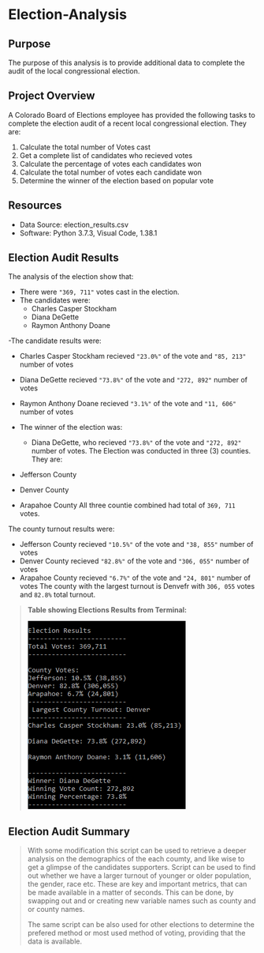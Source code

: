 # Election-Analysis

## Purpose
The purpose of this analysis is to provide additional data to complete the audit of the local congressional election.

## Project Overview
A Colorado Board of Elections employee has provided the following tasks to complete the election audit of a recent local congressional election. They are:

1. Calculate the total number of Votes cast
2. Get a complete list of candidates who recieved votes
3. Calculate the percentage of votes each candidates won
4. Calculate the total number of votes each candidate won
5. Determine the winner of the election based on popular vote

## Resources
- Data Source: election_results.csv
- Software: Python 3.7.3, Visual Code, 1.38.1

## Election Audit Results
The analysis of the election show that:
- There were `"369, 711"` votes cast in the election.
 - The candidates were:
   - Charles Casper Stockham
   - Diana DeGette
   - Raymon Anthony Doane
  
-The candidate results were:
  - Charles Casper Stockham recieved `"23.0%"` of the vote and `"85, 213"` number of votes
  - Diana DeGette recieved `"73.8%"` of the vote and `"272, 892"` number of votes
  - Raymon Anthony Doane recieved `"3.1%"` of the vote and `"11, 606"` number of votes
  
- The winner of the election was:
  - Diana DeGette, who recieved `"73.8%"` of the vote and `"272, 892"` number of votes.
The Election was conducted in three (3) counties. They are:
- Jefferson County
- Denver County
- Arapahoe County
All three countie combined had total of `369, 711` votes.

The county turnout results were:
  - Jefferson County recieved `"10.5%"` of the vote and `"38, 855"` number of votes  
  - Denver County recieved `"82.8%"` of the vote and `"306, 055"` number of votes
  - Arapahoe County recieved `"6.7%"` of the vote and `"24, 801"` number of votes
The county with the largest turnout is Denvefr with `306, 055` votes and `82.8%` total turnout. 

>**Table showing Elections Results from Terminal:**
>
>![election_results](./Resources/election_results.PNG)
  
## Election Audit Summary
>With some modification this script can be used to retrieve a deeper analysis on the demographics of the each coumty, and like wise to get a glimpse of the candidates supporters. Script can be used to find out whether we have a larger turnout of younger or older population, the gender, race etc. These are key and important metrics, that can be made available in a matter of seconds. This can be done, by swapping out and or creating new variable names such as county and or county names. 
>
>The same script can be also used for other elections to determine the prefered method or most used method of voting, providing that the data is available.


